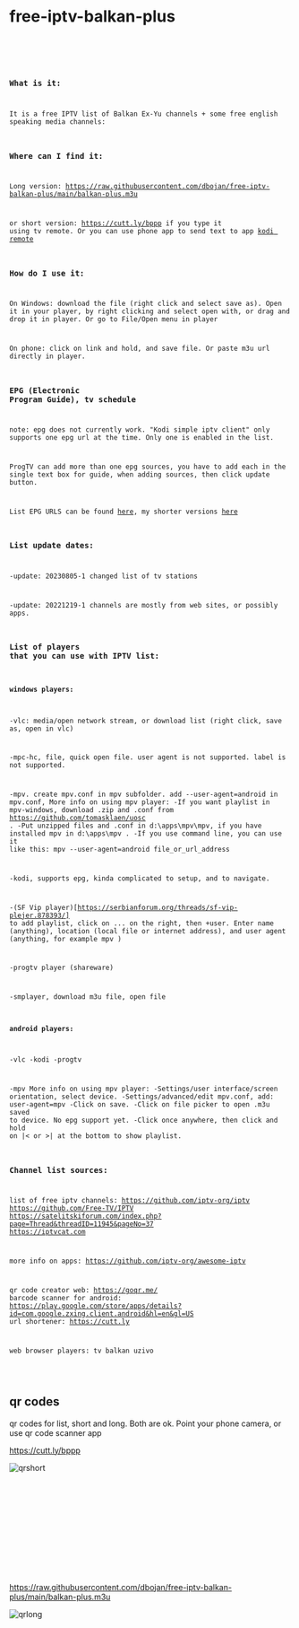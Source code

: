 # free-iptv-balkan-plus

<code> <pre> 
### What is it:
It is a free IPTV list of Balkan Ex-Yu channels + some free english speaking media channels:

### Where can I find it:

Long version:
https://raw.githubusercontent.com/dbojan/free-iptv-balkan-plus/main/balkan-plus.m3u

or short version:
https://cutt.ly/bppp
if you type it using tv remote. 
Or you can use phone app to send text to app  [kodi remote](https://kodi.wiki/view/Official_Kodi_Remote)


### How do I use it:

On Windows: download the file (right click and select save as). Open it in your player, by right clicking 
and select open with, or drag and drop it in player. Or go to File/Open menu in player

On phone: click on link and hold, and save file. Or paste m3u url directly in player.

###  EPG (Electronic Program Guide), tv schedule

note: epg does not currently work.
"Kodi simple iptv client" only supports one epg url at the time. Only one is enabled in the list.

ProgTV can add more than one epg sources, you have to add each in the single text box for guide, 
when adding sources, then click update button.

List EPG URLS can be found [here](https://github.com/iptv-org/epg), my shorter versions [here](short)


### List update dates:

-update: 20230805-1
changed list of tv stations

-update: 20221219-1
channels are mostly from web sites, or possibly apps.


### List of players that you can use with IPTV list:
#### windows players:

-vlc: media/open network stream, or download list (right click, save as, open in vlc)

-mpc-hc, file, quick open file. user agent is not supported. label is not supported.

-mpv. create mpv.conf in mpv subfolder. add --user-agent=android in mpv.conf, 
More info on using mpv player:
-If you want playlist in mpv-windows, download .zip and .conf from https://github.com/tomasklaen/uosc . 
-Put unzipped files and .conf in d:\apps\mpv\mpv, if you have installed mpv in d:\apps\mpv .
-If you use command line, you can use it like this: mpv --user-agent=android file_or_url_address
  
-kodi, supports epg, kinda complicated to setup, and to navigate.

-(SF Vip player)[https://serbianforum.org/threads/sf-vip-plejer.878393/]
to add playlist, click on ... on the right, then +user.
Enter name (anything), location (local file or internet address), and user agent (anything, for example mpv )

-progtv player (shareware)

-smplayer, download m3u file, open file

#### android players:
-vlc
-kodi
-progtv

-mpv
More info on using mpv player:
-Settings/user interface/screen orientation, select device.
-Settings/advanced/edit mpv.conf, add: 
user-agent=mpv
-Click on save.
-Click on file picker to open .m3u saved to device. No epg support yet.
-Click once anywhere, then click and hold on  |< or >| at the bottom to show playlist.


###  Channel list sources:

list of free iptv channels: 
https://github.com/iptv-org/iptv
https://github.com/Free-TV/IPTV
https://satelitskiforum.com/index.php?page=Thread&threadID=11945&pageNo=37
https://iptvcat.com

more info on apps: 
https://github.com/iptv-org/awesome-iptv


qr code creator web: https://goqr.me/
barcode scanner for android: https://play.google.com/store/apps/details?id=com.google.zxing.client.android&hl=en&gl=US
url shortener: https://cutt.ly

web browser players: 
tv balkan uzivo

</code>
</pre>

## qr codes

qr codes for list, short and long. Both are ok. Point your phone camera, or use qr code scanner app

https://cutt.ly/bppp

![qrshort](qrshort.png)

```













```
https://raw.githubusercontent.com/dbojan/free-iptv-balkan-plus/main/balkan-plus.m3u


![qrlong](qrlong.png)
